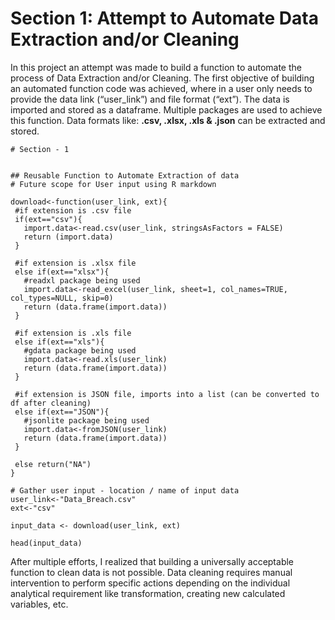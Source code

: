 # Section 1: Attempt to Automate Data Extraction and/or Cleaning

In this project an attempt was made to build a function to automate the process of Data Extraction and/or Cleaning. The first objective of building an automated function code was achieved, where in a user only needs to provide the data link (“user_link”) and file format (“ext”). The data is imported and stored as a dataframe. Multiple packages are used to achieve this function. Data formats like: **.csv, .xlsx, .xls & .json** can be extracted and stored. 
 
 ```
 # Section - 1


## Reusable Function to Automate Extraction of data
# Future scope for User input using R markdown

download<-function(user_link, ext){
  #if extension is .csv file
  if(ext=="csv"){
    import.data<-read.csv(user_link, stringsAsFactors = FALSE)
    return (import.data)
  }
  
  #if extension is .xlsx file
  else if(ext=="xlsx"){
    #readxl package being used
    import.data<-read_excel(user_link, sheet=1, col_names=TRUE, col_types=NULL, skip=0)
    return (data.frame(import.data))
  }
  
  #if extension is .xls file
  else if(ext=="xls"){
    #gdata package being used
    import.data<-read.xls(user_link)
    return (data.frame(import.data))
  }
  
  #if extension is JSON file, imports into a list (can be converted to df after cleaning)
  else if(ext=="JSON"){
    #jsonlite package being used
    import.data<-fromJSON(user_link)
    return (data.frame(import.data))
  }
  
  else return("NA")
}

# Gather user input - location / name of input data
user_link<-"Data_Breach.csv"
ext<-"csv" 

input_data <- download(user_link, ext)

head(input_data)
```
 

After multiple efforts, I realized that building a universally acceptable function to clean data is not possible. Data cleaning requires manual intervention to perform specific actions depending on the individual analytical requirement like transformation, creating new calculated variables, etc.

